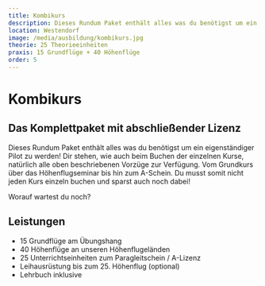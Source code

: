 ```yaml
---
title: Kombikurs
description: Dieses Rundum Paket enthält alles was du benötigst um ein eigenständiger Pilot zu werden! Dir stehen, wie auch beim Buchen der einzelnen Kurse, natürlich alle oben beschriebenen Vorzüge zur Verfügung. Vom Grundkurs über das Höhenflugseminar bis hin zum A-Schein. Du musst somit nicht jeden Kurs einzeln buchen und sparst auch noch dabei! 
location: Westendorf
image: /media/ausbildung/kombikurs.jpg
theorie: 25 Theorieeinheiten
praxis: 15 Grundflüge + 40 Höhenflüge
order: 5
---
```


# Kombikurs

## Das Komplettpaket mit abschließender Lizenz

Dieses Rundum Paket enthält alles was du benötigst um ein eigenständiger Pilot zu werden! Dir stehen, wie auch beim Buchen der einzelnen Kurse, natürlich alle oben beschriebenen Vorzüge zur Verfügung. Vom Grundkurs über das Höhenflugseminar bis hin zum A-Schein. Du musst somit nicht jeden Kurs einzeln buchen und sparst auch noch dabei!

Worauf wartest du noch?

## Leistungen

- 15 Grundflüge am Übungshang
- 40 Höhenflüge an unseren Höhenflugeländen
- 25 Unterrichtseinheiten zum Paragleitschein / A-Lizenz
- Leihausrüstung bis zum 25. Höhenflug (optional)
- Lehrbuch inklusive
